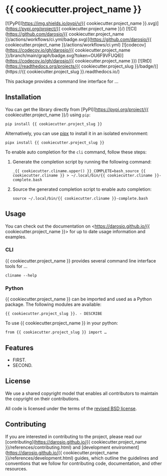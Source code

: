 # {{ cookiecutter.project_name }}

[![PyPI](https://img.shields.io/pypi/v/{{ cookiecutter.project_name }}.svg)](https://pypi.org/project/{{ cookiecutter.project_name }}/)
[![CI](https://github.com/darosio/{{ cookiecutter.project_name }}/actions/workflows/ci.yml/badge.svg)](https://github.com/darosio/{{ cookiecutter.project_name }}/actions/workflows/ci.yml)
[![codecov](https://codecov.io/gh/darosio/{{ cookiecutter.project_name }}/branch/main/graph/badge.svg?token=OU6F9VFUQ6)](https://codecov.io/gh/darosio/{{ cookiecutter.project_name }})
[![RtD](https://readthedocs.org/projects/{{ cookiecutter.project_slug }}/badge/)](https://{{ cookiecutter.project_slug }}.readthedocs.io/)

This package provides a command line interface for …

## Installation

You can get the library directly from [PyPI](https://pypi.org/project/{{ cookiecutter.project_name }}/)
using `pip`:

    pip install {{ cookiecutter.project_slug }}

Alternatively, you can use [pipx](https://pypa.github.io/pipx/) to install it in
an isolated environment:

    pipx install {{ cookiecutter.project_slug }}

To enable auto completion for the `cli` command, follow these steps:

1.  Generate the completion script by running the following command:

        _{{ cookiecutter.cliname.upper() }}_COMPLETE=bash_source {{ cookiecutter.cliname }} > ~/.local/bin/{{ cookiecutter.cliname }}-complete.bash

2.  Source the generated completion script to enable auto completion:

        source ~/.local/bin/{{ cookiecutter.cliname }}-complete.bash

## Usage

You can check out the documentation on <https://darosio.github.io/{{ cookiecutter.project_name }}> for
up to date usage information and examples.

### CLI

{{ cookiecutter.project_name }} provides several command line interface tools for …

    cliname --help

### Python

{{ cookiecutter.project_name }} can be imported and used as a Python package. The following modules are
available:

    {{ cookiecutter.project_slug }}. - DESCRIBE

To use {{ cookiecutter.project_name }} in your python:

    from {{ cookiecutter.project_slug }} import …

## Features

- FIRST.
- SECOND.

## License

We use a shared copyright model that enables all contributors to maintain the
copyright on their contributions.

All code is licensed under the terms of the [revised BSD license](LICENSE.txt).

## Contributing

If you are interested in contributing to the project, please read our
[contributing](https://darosio.github.io/{{ cookiecutter.project_name }}/references/contributing.html)
and
[development environment](https://darosio.github.io/{{ cookiecutter.project_name }}/references/development.html)
guides, which outline the guidelines and conventions that we follow for
contributing code, documentation, and other resources.
